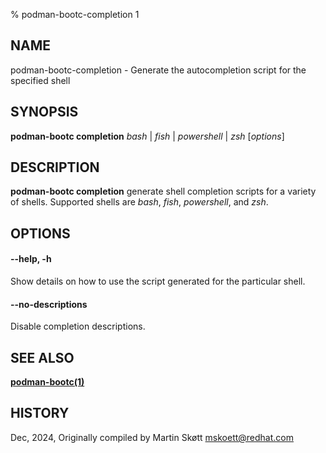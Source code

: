 % podman-bootc-completion 1

## NAME 
podman-bootc-completion - Generate the autocompletion script for the specified shell

## SYNOPSIS
**podman-bootc completion** *bash* | *fish* | *powershell* | *zsh* [*options*]

## DESCRIPTION
**podman-bootc completion** generate shell completion scripts for a variety of shells. 
Supported shells are *bash*, *fish*, *powershell*, and *zsh*.

## OPTIONS

#### **--help**, **-h**
Show details on how to use the script generated for the particular shell.

#### **--no-descriptions** 
Disable completion descriptions.

## SEE ALSO

**[podman-bootc(1)](podman-bootc.1.md)**

## HISTORY
Dec, 2024, Originally compiled by Martin Skøtt <mskoett@redhat.com>
